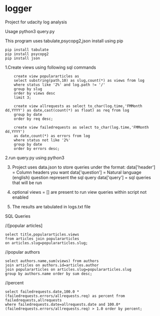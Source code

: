 # logger
Project for udacity log analysis

Usage python3 query.py

This program uses tabulate,psycopg2,json install using pip
    
    pip install tabulate
    pip install psycopg2
    pip install json

1.Create views using following sql commands

        create view populararticles as 
        select substring(path,10) as slug,count(*) as views from log
        where status like '2%' and log.path != '/'
        group by slug
        order by views desc
        limit 3;
  
        create view allrequests as select to_char(log.time,'FMMonth dd,YYYY') as date,cast(count(*) as float) as req from log
        group by date
        order by req desc;

        create view failedrequests as select to_char(log.time,'FMMonth dd,YYYY') 
        as date,count(*) as errors from log
        where status not like '2%'
        group by date
        order by errors desc;


2.run query.py using python3


3. Project uses data.json to store queries under the format:
        data['header'] = Column headers you want
        data['question'] = Natural language (english) question represent the sql query
        data['query'] = sql queries that will be run
        
4. optional views = [] are present to run view queries within script not enabled

5. The results are tabulated in logs.txt file
 

SQL Queries

//[popular articles]

    select title,populararticles.views
    from articles join populararticles
    on articles.slug=populararticles.slug;

//popular authors

    select authors.name,sum(views) from authors
    join articles on authors.id=articles.author
    join populararticles on articles.slug=populararticles.slug
    group by authors.name order by sum desc;

//percent

    select failedrequests.date,100.0 *(failedrequests.errors/allrequests.req) as percent from failedrequests,allrequests
    where failedrequests.date=allrequests.date and 100.0*(failedrequests.errors/allrequests.req) > 1.0 order by percent;
